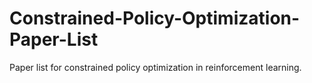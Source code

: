 # Constrained-Policy-Optimization-Paper-List
Paper list for constrained policy optimization in reinforcement learning.

